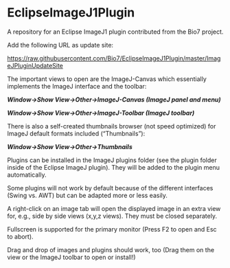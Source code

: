 # EclipseImageJ1Plugin
A repository for an Eclipse ImageJ1 plugin contributed from the Bio7 project.

Add the following URL as update site: 

https://raw.githubusercontent.com/Bio7/EclipseImageJ1Plugin/master/ImageJPluginUpdateSite

The important views to open are the ImageJ-Canvas which essentially implements the ImageJ interface and the toolbar:

***Window->Show View->Other->ImageJ-Canvas (ImageJ panel and menu)***

***Window->Show View->Other->ImageJ-Toolbar (ImageJ toolbar)***

There is also a self-created thumbnails browser (not speed optimized) for ImageJ default formats included (“Thumbnails”):

***Window->Show View->Other->Thumbnails***

Plugins can be installed in the ImageJ plugins folder (see the plugin folder inside of the Eclipse ImageJ plugin). They will be added to the plugin menu automatically.

Some plugins will not work by default because of the different interfaces (Swing vs. AWT) but can be adapted more or less easily.

A right-click on an image tab will open the displayed image in an extra view for, e.g., side by side views (x,y,z views). They must be closed separately. 

Fullscreen is supported for the primary monitor (Press F2 to open and Esc to abort).

Drag and drop of images and plugins should work, too (Drag them on the view or the ImageJ toolbar to open or install!)
